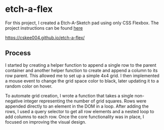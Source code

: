 # etch-a-flex

For this project, I created a Etch-A-Sketch pad using only CSS Flexbox. 
The project instructions can be found [here](https://www.theodinproject.com/lessons/foundations-etch-a-sketch)

https://cskee004.github.io/etch-a-flex/

## Process
I started by creating a helper function to append a single row to the parent container and another helper function to create and append a column to its row parent. This allowed me to set up a simple 4x4 grid. I then implemented a mouse event to change the grid space color to black, later updating it to a random color on hover.

To automate grid creation, I wrote a function that takes a single non-negative integer representing the number of grid squares. Rows were appended directly to an element in the DOM in a loop. After adding the rows, I used a query selector to get all row elements and a nested loop to add columns to each row. Once the core functionality was in place, I focused on improving the visual design.
